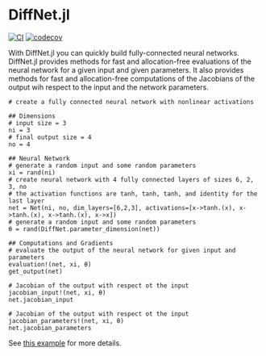 # DiffNet.jl

[![CI](https://github.com/simon-lc/DiffNet.jl/actions/workflows/CI.yml/badge.svg)](https://github.com/simon-lc/DiffNet.jl/actions/workflows/CI.yml)
[![codecov](https://codecov.io/gh/simon-lc/DiffNet.jl/branch/main/graph/badge.svg?token=CHJNI2LRNZ)](https://codecov.io/gh/simon-lc/DiffNet.jl)

With DiffNet.jl you can quickly build fully-connected neural networks. 
DiffNet.jl provides methods for fast and allocation-free evaluations of the neural network for a given input and given parameters. 
It also provides methods for fast and allocation-free computations of the Jacobians of the output wih respect to the input and the network parameters. 

```
# create a fully connected neural network with nonlinear activations

## Dimensions
# input size = 3
ni = 3
# final output size = 4
no = 4

## Neural Network
# generate a random input and some random parameters
xi = rand(ni)
# create neural network with 4 fully connected layers of sizes 6, 2, 3, no
# the activation functions are tanh, tanh, tanh, and identity for the last layer
net = Net(ni, no, dim_layers=[6,2,3], activations=[x->tanh.(x), x->tanh.(x), x->tanh.(x), x->x])
# generate a random input and some random parameters
θ = rand(DiffNet.parameter_dimension(net))

## Computations and Gradients
# evaluate the output of the neural network for given input and parameters
evaluation!(net, xi, θ)
get_output(net)

# Jacobian of the output with respect ot the input
jacobian_input!(net, xi, θ)
net.jacobian_input

# Jacobian of the output with respect ot the input
jacobian_parameters!(net, xi, θ)
net.jacobian_parameters

```


See [this example](../main/examples/net.jl) for more details.
